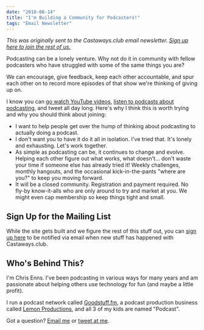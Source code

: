 ```yaml
---
date: "2018-08-14"
title: "I'm Building a Community for Podcasters!"
tags: "Email Newsletter"
---
```


*This was originally sent to the Castaways.club email newsletter. <a href="https://mailchi.mp/ad73a5bdfab5/podcasting" target="_blank">Sign up here to join the rest of us.</a>*

Podcasting can be a lonely venture. Why not do it in community with fellow podcasters who have struggled with some of the same things you are?

We can encourage, give feedback, keep each other accountable, and spur each other on to record more episodes of that show we're thinking of giving up on.

I know you can [go watch YouTube videos](http://youtube.com/c/lemonproductionsca), [listen to podcasts about podcasting](https://goodstuff.fm/smym/), and tweet all day long. Here's why I think this is worth trying and why you should think about joining:

* I want to help people get over the hump of thinking about podcasting to actually doing a podcast.
* I don't want you to have it do it all in isolation. I've tried that. It's lonely and exhausting. Let's work together.
* As simple as podcasting can be, it continues to change and evolve. Helping each other figure out what works, what doesn't... don't waste your time if someone else has already tried it!
Weekly challenges, monthly hangouts, and the occasional kick-in-the-pants "where are you?" to keep you moving forward.
* It will be a closed community. Registration and payment required. No fly-by know-it-alls who are only around to try and market at you. We might even cap membership so keep things tight and small.

## Sign Up for the Mailing List

While the site gets built and we figure the rest of this stuff out, you can [sign up here](https://mailchi.mp/ad73a5bdfab5/podcasting) to be notified via email when new stuff has happened with Castaways.club.

## Who's Behind This?

I'm Chris Enns. I've been podcasting in various ways for many years and am passionate about helping others use technology for fun (and maybe a little profit).

I run a podcast network called [Goodstuff.fm](https://goodstuff.fm), a podcast production business called [Lemon Productions](https://www.lemonproductions.ca), and all 3 of my kids are named "Podcast".

Got a question? <a href="mailto:contact@lemonproductions.ca">Email me</a> or [tweet at me](https://twitter.com/ichris).

